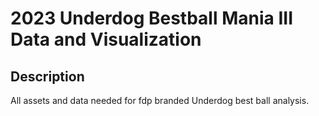 <h1>2023 Underdog Bestball Mania III Data and Visualization</h1>

<h2>Description</h2>
All assets and data needed for fdp branded Underdog best ball analysis.

